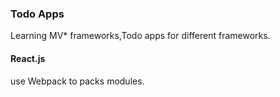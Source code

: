 ### Todo Apps
Learning MV* frameworks,Todo apps for different frameworks.

#### React.js
use Webpack to packs modules.
